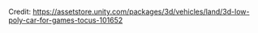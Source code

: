Credit: https://assetstore.unity.com/packages/3d/vehicles/land/3d-low-poly-car-for-games-tocus-101652
